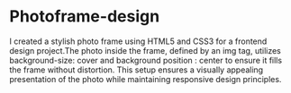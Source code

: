 # Photoframe-design
I created a stylish photo frame using HTML5 and CSS3 for a frontend design project.The photo inside the frame, defined by an img tag, utilizes background-size: cover and background position : center to ensure it fills the frame without distortion. This setup ensures a visually appealing presentation of the photo while maintaining responsive design principles.